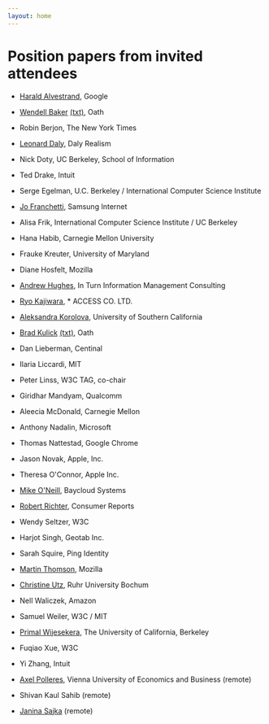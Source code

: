 ```yaml
---
layout: home
---
```


# Position papers from invited attendees

* [Harald Alvestrand](https://www.w3.org/Privacy/permissions-ws-2018/papers/harald-alvestrand.html),	Google
* [Wendell Baker](https://www.w3.org/Privacy/permissions-ws-2018/papers/brad-kulick.pdf) [(txt)](https://www.w3.org/Privacy/permissions-ws-2018/papers/brad-kulick.txt), Oath
* Robin Berjon, The New York Times
* [Leonard Daly](https://www.w3.org/Privacy/permissions-ws-2018/papers/leonard-daly.html),	Daly Realism
* Nick Doty,	UC Berkeley, School of Information
* Ted Drake, Intuit
* Serge Egelman, U.C. Berkeley / International Computer Science Institute
* [Jo Franchetti](https://medium.com/samsung-internet-dev/a-crisis-of-permissions-80cf3b2c802e), Samsung Internet
* Alisa Frik, International Computer Science Institute / UC Berkeley
* Hana Habib, Carnegie Mellon University
* Frauke Kreuter, University of Maryland
* Diane Hosfelt, Mozilla
* [Andrew Hughes](https://www.w3.org/Privacy/permissions-ws-2018/papers/andrew-hughes-kantara.md), In Turn Information Management Consulting
* [Ryo Kajiwara](https://www.w3.org/Privacy/permissions-ws-2018/papers/ryo-kajiwara.md),	* ACCESS CO. LTD.
* [Aleksandra Korolova](https://www.w3.org/Privacy/permissions-ws-2018/papers/aleksandra-korolova.html),	University of Southern California
* [Brad Kulick](https://www.w3.org/Privacy/permissions-ws-2018/papers/brad-kulick.pdf) [(txt)](https://www.w3.org/Privacy/permissions-ws-2018/papers/brad-kulick.txt),	Oath
* Dan Lieberman,	Centinal
* Ilaria Liccardi,	MIT
* Peter Linss,	W3C TAG, co-chair
* Giridhar Mandyam,	Qualcomm
* Aleecia McDonald, Carnegie Mellon
* Anthony Nadalin,	Microsoft
* Thomas Nattestad, Google Chrome
* Jason Novak, Apple, Inc.
* Theresa O'Connor,	Apple Inc.
* [Mike O'Neill](https://www.w3.org/Privacy/permissions-ws-2018/papers/mike-oneil.txt),	Baycloud Systems
* [Robert Richter](https://www.w3.org/Privacy/permissions-ws-2018/papers/robert-richter.pdf),	Consumer Reports
* Wendy Seltzer, W3C	
* Harjot Singh, Geotab Inc.
* Sarah Squire,	Ping Identity
* [Martin Thomson](https://www.w3.org/Privacy/permissions-ws-2018/papers/martin-thomson.pdf), Mozilla
* [Christine Utz](https://www.w3.org/Privacy/permissions-ws-2018/papers/christine-utz.txt),	Ruhr University Bochum
* Nell Waliczek, Amazon
* Samuel Weiler, W3C / MIT
* [Primal Wijesekera](https://www.w3.org/Privacy/permissions-ws-2018/papers/primal-wijesekera.txt),	The University of California, Berkeley
* Fuqiao Xue, W3C
* Yi Zhang, Intuit

* [Axel Polleres](https://www.w3.org/Privacy/permissions-ws-2018/papers/axel-polleres.pdf),  Vienna University of Economics and Business  (remote)
* Shivan Kaul Sahib (remote)
* [Janina Sajka](https://www.w3.org/Privacy/permissions-ws-2018/papers/janina-sajka.html) (remote)

